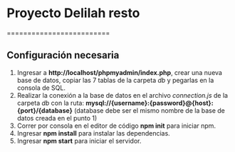 # Proyecto Delilah resto

=========================

## Configuración necesaria

1. Ingresar a **http://localhost/phpmyadmin/index.php**, crear una nueva base de datos, copiar las 7 tablas de la carpeta _db_ y pegarlas en la consola de SQL.
2. Realizar la conexión a la base de datos en el archivo _connection.js_ de la carpeta _db_ con la ruta: **mysql://{username}:{password}@{host}:{port}/{database}** (database debe ser el mismo nombre de la base de datos creada en el punto 1)
3. Correr por consola en el editor de código **npm init** para iniciar npm.
4. Ingresar **npm install** para instalar las dependencias.
5. Ingresar **npm start** para iniciar el servidor.
